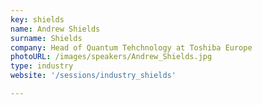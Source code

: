 ```yaml
---
key: shields
name: Andrew Shields
surname: Shields
company: Head of Quantum Tehchnology at Toshiba Europe
photoURL: /images/speakers/Andrew_Shields.jpg
type: industry
website: '/sessions/industry_shields'

---
```

